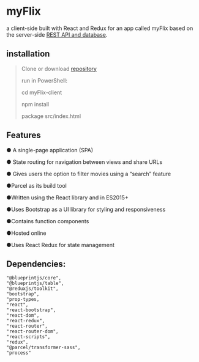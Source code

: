 # myFlix
a client-side built with React and Redux for an app called myFlix based on the server-side [REST API and database](https://github.com/kamilaut/movie_api).

## installation 
>Clone or download [repository](https://github.com/kamilaut/movie_api)
>
>run in PowerShell:
>
>cd myFlix-client 
>
>npm install
>
>package src/index.html

## Features 
<p>
● A single-page application (SPA)</p>
<p>● State routing for navigation between views and share URLs</p>
<p>● Gives users the option to filter movies using a “search” feature</p>
<p>●Parcel as its build tool</p>
<p>●Written using the React library and in ES2015+</p>
<p>●Uses Bootstrap as a UI library for styling and responsiveness</p>
<p>●Contains function components</p>
<p>●Hosted online</p>
<p>●Uses React Redux for state management </p>



## Dependencies:
    "@blueprintjs/core",
    "@blueprintjs/table",
    "@reduxjs/toolkit",
    "bootstrap", 
    "prop-types,
    "react",
    "react-bootstrap",
    "react-dom",
    "react-redux",
    "react-router",
    "react-router-dom",
    "react-scripts",
    "redux",
    "@parcel/transformer-sass",
    "process"
    
    
